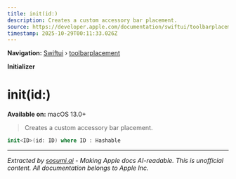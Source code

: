 ```yaml
---
title: init(id:)
description: Creates a custom accessory bar placement.
source: https://developer.apple.com/documentation/swiftui/toolbarplacement/init(id:)
timestamp: 2025-10-29T00:11:33.026Z
---
```


**Navigation:** [Swiftui](/documentation/swiftui) › [toolbarplacement](/documentation/swiftui/toolbarplacement)

**Initializer**

# init(id:)

**Available on:** macOS 13.0+

> Creates a custom accessory bar placement.

```swift
init<ID>(id: ID) where ID : Hashable
```

---

*Extracted by [sosumi.ai](https://sosumi.ai) - Making Apple docs AI-readable.*
*This is unofficial content. All documentation belongs to Apple Inc.*
